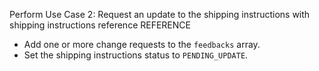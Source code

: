 Perform Use Case 2: Request an update to the shipping instructions with shipping instructions reference REFERENCE

* Add one or more change requests to the `feedbacks` array.
* Set the shipping instructions status to `PENDING_UPDATE`.
